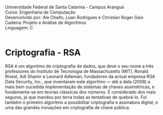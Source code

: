 Universidade Federal de Santa Catarina - Campus Aranguá</br>
Curso: Engenharia de Computação</br>
Desenvolvido por: Ale Chaito, Luan Rodrigues e Christian Roger Gaio</br>
Cadeira: Projeto e Análise de Algoritmos</br>
Linguagem: C</br>
</br>
# Criptografia - RSA</br>
RSA é um algoritmo de criptografia de dados, que deve o seu nome a três professores do Instituto de Tecnologia de Massachusetts (MIT), Ronald Rivest, Adi Shamir e Leonard Adleman, fundadores da actual empresa RSA Data Security, Inc., que inventaram este algoritmo — até a data (2008) a mais bem sucedida implementação de sistemas de chaves assimétricas, e fundamenta-se em teorias clássicas dos números. É considerado dos mais seguros, já que mandou por terra todas as tentativas de quebrá-lo. Foi também o primeiro algoritmo a possibilitar criptografia e assinatura digital, e uma das grandes inovações em criptografia de chave pública.
</br>




